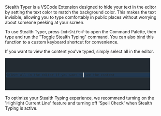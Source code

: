 Stealth Typer is a VSCode Extension designed to hide your text in the editor by setting the text color to match the background color. This makes the text invisible, allowing you to type comfortably in public places without worrying about someone peeking at your screen.

To use Stealth Typer, press `Cmd+Shift+P` to open the Command Palette, then type and run the "Toggle Stealth Typing" command. You can also bind this function to a custom keyboard shortcut for convenience.

If you want to view the content you've typed, simply select all in the editor.

![Demo](demo.gif)

To optimize your Stealth Typing experience, we recommend turning on the 'Highlight Current Line' feature and turning off 'Spell Check' when Stealth Typing is active.
